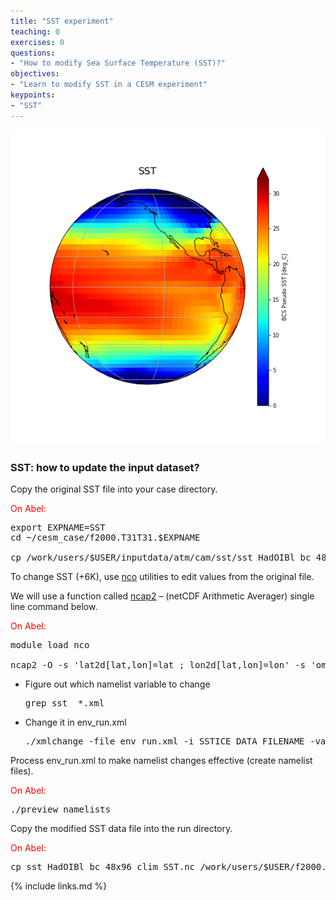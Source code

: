 ```yaml
---
title: "SST experiment"
teaching: 0
exercises: 0
questions:
- "How to modify Sea Surface Temperature (SST)?"
objectives:
- "Learn to modify SST in a CESM experiment"
keypoints:
- "SST"
---
```

<img src="../fig/SST.png">

### **SST**: how to update the input dataset?

Copy the original SST file into your case directory.

<font color="red">On Abel:</font>

<pre>export EXPNAME=SST
cd ~/cesm_case/f2000.T31T31.$EXPNAME

cp /work/users/$USER/inputdata/atm/cam/sst/sst_HadOIBl_bc_48x96_clim_c050526.nc .
</pre>

To change SST (+6K), use [nco](http://nco.sourgeforce.net) utilities to edit values from the original file.  

We will use a function called [ncap2](http://nco.sourceforge.net/nco.html#ncap2-netCDF-Arithmetic-Processor) – (netCDF Arithmetic Averager) single line command below.

<font color="red">On Abel:</font>

<pre>module load nco

ncap2 -O -s 'lat2d[lat,lon]=lat ; lon2d[lat,lon]=lon' -s 'omask=(lat2d >= -5.0 && lat2d <= 5.0) && (lon2d >=180.0 && lon2d <= 275.0)' -s 'SST_cpl=(SST_cpl + 6.0*omask)' sst_HadOIBl_bc_48x96_clim_c050526.nc sst_HadOIBl_bc_48x96_clim_$EXPNAME.nc
</pre>

*   Figure out which namelist variable to change

    <pre>grep sst_ *.xml
    </pre>

*   Change it in env_run.xml

    <pre>./xmlchange -file env_run.xml -i SSTICE_DATA_FILENAME -val ./sst_HadOIBl_bc_48x96_clim_$EXPNAME.nc
    </pre>


Process env_run.xml to make namelist changes effective (create namelist files).

<font color="red">On Abel:</font>

<pre>./preview_namelists
</pre>

Copy the modified SST data file into the run directory.

<font color="red">On Abel:</font>

<pre>cp sst_HadOIBl_bc_48x96_clim_SST.nc /work/users/$USER/f2000.T31T31.$EXPNAME/run/.
</pre>


{% include links.md %}

